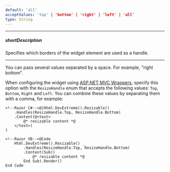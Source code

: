 ```yaml
---
default: 'all'
acceptValues: 'top' | 'bottom' | 'right' | 'left' | 'all'
type: String
---
```

---
##### shortDescription
Specifies which borders of the widget element are used as a handle.

---
You can pass several values separated by a space. For example, "right bottom".

When configuring the widget using [ASP.NET MVC Wrappers](/concepts/35%20ASP.NET%20MVC%20Wrappers/20%20Fundamentals '/Documentation/Guide/ASP.NET_MVC_Wrappers/Fundamentals/'), specify this option with the `ResizeHandle` enum that accepts the following values: `Top`, `Bottom`, `Right` and `Left`. You can combine these values by separating them with a comma, for example:

    <!--Razor C#-->@(Html.DevExtreme().Resizable()
        .Handles(ResizeHandle.Top, ResizeHandle.Bottom)
        .Content(@<text>
            @* resizable content *@
        </text>)
    )

    <!--Razor VB-->@Code
        Html.DevExtreme().Resizable() _
            .Handles(ResizeHandle.Top, ResizeHandle.Bottom)
            .Content(Sub()
                @* resizable content *@
            End Sub).Render()
    End Code